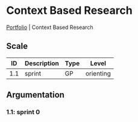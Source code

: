 # Context Based Research

[Portfolio](./info_portfolio.md) | Context Based Research

[Uitleg leeruitkomst]: #

## Scale

| ID | Description | Type | Level |
|---|---|---|---|
| 1.1 | sprint | GP | orienting |

## Argumentation

### 1.1: sprint 0